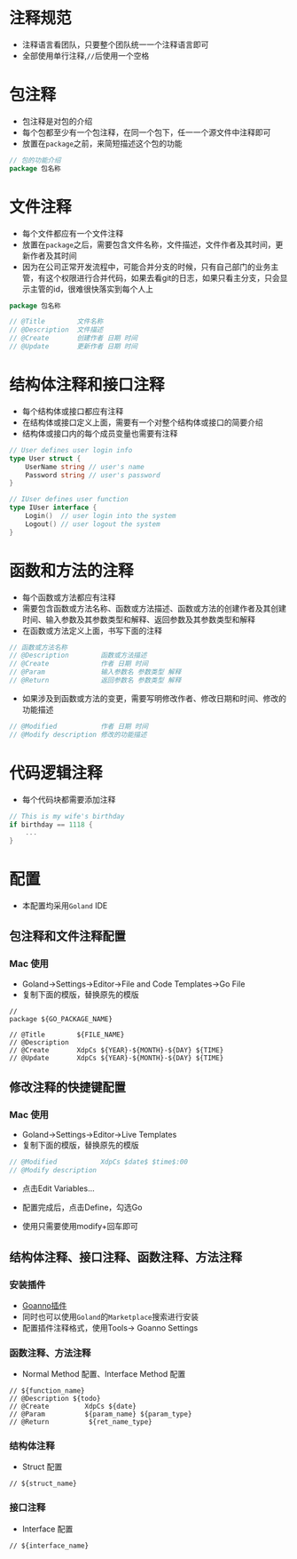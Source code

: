 
# 注释规范

* 注释语言看团队，只要整个团队统一一个注释语言即可
* 全部使用单行注释,`//`后使用一个空格


# 包注释

* 包注释是对包的介绍
* 每个包都至少有一个包注释，在同一个包下，任一一个源文件中注释即可
* 放置在`package`之前，来简短描述这个包的功能

```go
// 包的功能介绍
package 包名称
```


# 文件注释

* 每个文件都应有一个文件注释
* 放置在`package`之后，需要包含文件名称，文件描述，文件作者及其时间，更新作者及其时间
* 因为在公司正常开发流程中，可能合并分支的时候，只有自己部门的业务主管，有这个权限进行合并代码，如果去看git的日志，如果只看主分支，只会显示主管的id，很难很快落实到每个人上

```go
package 包名称

// @Title        文件名称
// @Description  文件描述
// @Create       创建作者 日期 时间
// @Update       更新作者 日期 时间
```


# 结构体注释和接口注释

* 每个结构体或接口都应有注释
* 在结构体或接口定义上面，需要有一个对整个结构体或接口的简要介绍
* 结构体或接口内的每个成员变量也需要有注释

```go
// User defines user login info
type User struct {
    UserName string // user's name
    Password string // user's password
}

// IUser defines user function
type IUser interface {
    Login()  // user login into the system
    Logout() // user logout the system
}
```


# 函数和方法的注释

* 每个函数或方法都应有注释
* 需要包含函数或方法名称、函数或方法描述、函数或方法的创建作者及其创建时间、输入参数及其参数类型和解释、返回参数及其参数类型和解释
* 在函数或方法定义上面，书写下面的注释

```go
// 函数或方法名称
// @Description        函数或方法描述
// @Create             作者 日期 时间
// @Param              输入参数名 参数类型 解释
// @Return             返回参数名 参数类型 解释
```

* 如果涉及到函数或方法的变更，需要写明修改作者、修改日期和时间、修改的功能描述

```go
// @Modified           作者 日期 时间
// @Modify description 修改的功能描述
```


# 代码逻辑注释

* 每个代码块都需要添加注释

```go
// This is my wife's birthday
if birthday == 1118 {
    ...
}
```

# 配置

* 本配置均采用`Goland` IDE

## 包注释和文件注释配置

### Mac 使用

* Goland->Settings->Editor->File and Code Templates->Go File
* 复制下面的模版，替换原先的模版

```shell
// 
package ${GO_PACKAGE_NAME}

// @Title        ${FILE_NAME}
// @Description  
// @Create       XdpCs ${YEAR}-${MONTH}-${DAY} ${TIME}
// @Update       XdpCs ${YEAR}-${MONTH}-${DAY} ${TIME}
```


## 修改注释的快捷键配置

### Mac 使用

* Goland->Settings->Editor->Live Templates
* 复制下面的模版，替换原先的模版

```go
// @Modified           XdpCs $date$ $time$:00
// @Modify description 
```

* 点击Edit Variables...

* 配置完成后，点击Define，勾选Go

* 使用只需要使用modify+回车即可


## 结构体注释、接口注释、函数注释、方法注释

### 安装插件

* [Goanno插件](https://github.com/loveinsky100/goanno)
* 同时也可以使用`Goland`的`Marketplace`搜索进行安装
* 配置插件注释格式，使用Tools-> Goanno Settings

### 函数注释、方法注释

* Normal Method 配置、Interface Method 配置

```shell
// ${function_name}
// @Description ${todo}
// @Create         XdpCs ${date} 
// @Param          ${param_name} ${param_type}
// @Return          ${ret_name_type}
```


### 结构体注释

* Struct 配置

```shell
// ${struct_name} 
```


### 接口注释

* Interface 配置

```shell
// ${interface_name}
```

